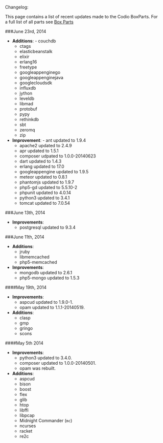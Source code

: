 Changelog:


This page contains a list of recent updates made to the Codio BoxParts. For a full list of all parts see [Box Parts](https://codio.com/s/docs/boxes/box-parts/) 

###June 23rd, 2014
- **Additions**:
	  - couchdb
    - ctags
    - elasticbeanstalk
    - elixir
    - erlang16
    - freetype
    - googleappenginego
    - googleappenginejava
    - googlecloudsdk
    - influxdb
    - jython
    - leveldb
    - libmad
    - protobuf
    - pypy
    - rethinkdb
    - sbt
    - zeromq
    - zip
- **Improvement**:
	  - ant updated to 1.9.4
    - apache2 updated to 2.4.9
    - apr updated to 1.5.1
    - composer udpated to 1.0.0-20140623
    - dart updated to 1.4.3
    - erlang updated to 17.0
    - googleappengine updated to 1.9.5
    - meteor updated to 0.8.1
    - phantomjs updated to 1.9.7
    - php5-gd updated to 5.5.10-2
    - phpunit updated to 4.0.14
    - python3 updated to 3.4.1
    - tomcat updated to 7.0.54
    
###June 13th, 2014
- **Improvements**:
    - postgresql updated to 9.3.4
    
###June 11th, 2014
- **Additions**:
    - jruby
    - libmemcached
    - php5-memcached
- **Improvements**:
    - mongodb updated to 2.6.1
    - php5-mongo updated to 1.5.3
    
####May 19th, 2014
- **Improvements**:
    - aspcud updated to 1.9.0-1.
    - opam updated to 1.1.1-20140519.
- **Additions**:
    - clasp
    - gmp
    - gringo
    - scons
    
####May 5th 2014
- **Improvements**: 
    -  python3 updated to 3.4.0. 
    -  composer updated to 1.0.0-20140501.  
    -  opam was rebuilt.
- **Additions**:
    -  aspcud
    -  bison
    -  boost
    -  flex
    -  glib
    -  htop
    -  libffi
    -  libpcap
    -  Midnight Commander (`mc`)
    -  ncurses
    -  racket
    -  re2c
